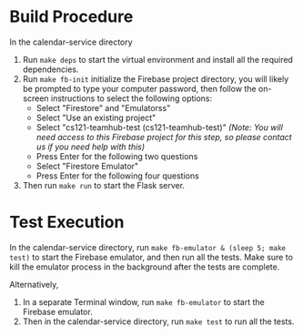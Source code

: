 # Build Procedure
In the calendar-service directory
1. Run `make deps` to start the virtual environment and install all the required dependencies.
2. Run `make fb-init` initialize the Firebase project directory, you will likely be prompted to type your computer password, then follow the on-screen instructions to select the following options:
    - Select "Firestore" and "Emulatorss"
    - Select "Use an existing project"
    - Select "cs121-teamhub-test (cs121-teamhub-test)" *(Note: You will need access to this Firebase project for this step, so please contact us if you need help with this)*
    - Press Enter for the following two questions
    - Select "Firestore Emulator"
    - Press Enter for the following four questions
2. Then run `make run` to start the Flask server.

# Test Execution
In the calendar-service directory, run `make fb-emulator & (sleep 5; make test)` to start the Firebase emulator, and then run all the tests. Make sure to kill the emulator process in the background after the tests are complete.

Alternatively,
1. In a separate Terminal window, run `make fb-emulator` to start the Firebase emulator.
2. Then in the calendar-service directory, run `make test` to run all the tests.
